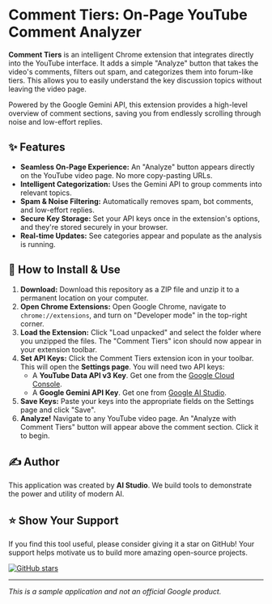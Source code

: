 # Comment Tiers: On-Page YouTube Comment Analyzer

**Comment Tiers** is an intelligent Chrome extension that integrates directly into the YouTube interface. It adds a simple "Analyze" button that takes the video's comments, filters out spam, and categorizes them into forum-like tiers. This allows you to easily understand the key discussion topics without leaving the video page.

Powered by the Google Gemini API, this extension provides a high-level overview of comment sections, saving you from endlessly scrolling through noise and low-effort replies.

## ✨ Features

- **Seamless On-Page Experience:** An "Analyze" button appears directly on the YouTube video page. No more copy-pasting URLs.
- **Intelligent Categorization:** Uses the Gemini API to group comments into relevant topics.
- **Spam & Noise Filtering:** Automatically removes spam, bot comments, and low-effort replies.
- **Secure Key Storage:** Set your API keys once in the extension's options, and they're stored securely in your browser.
- **Real-time Updates:** See categories appear and populate as the analysis is running.

## 🚀 How to Install & Use

1.  **Download:** Download this repository as a ZIP file and unzip it to a permanent location on your computer.
2.  **Open Chrome Extensions:** Open Google Chrome, navigate to `chrome://extensions`, and turn on "Developer mode" in the top-right corner.
3.  **Load the Extension:** Click "Load unpacked" and select the folder where you unzipped the files. The "Comment Tiers" icon should now appear in your extension toolbar.
4.  **Set API Keys:** Click the Comment Tiers extension icon in your toolbar. This will open the **Settings page**. You will need two API keys:
    *   A **YouTube Data API v3 Key**. Get one from the [Google Cloud Console](https://console.cloud.google.com/).
    *   A **Google Gemini API Key**. Get one from [Google AI Studio](https://aistudio.google.com/app/apikey).
5.  **Save Keys:** Paste your keys into the appropriate fields on the Settings page and click "Save".
6.  **Analyze!** Navigate to any YouTube video page. An "Analyze with Comment Tiers" button will appear above the comment section. Click it to begin.

## ✍️ Author

This application was created by **AI Studio**. We build tools to demonstrate the power and utility of modern AI.

## ⭐ Show Your Support

If you find this tool useful, please consider giving it a star on GitHub! Your support helps motivate us to build more amazing open-source projects.

[![GitHub stars](https://img.shields.io/github/stars/google/aistudio-web?style=social)](https://github.com/google/aistudio-web)

---

*This is a sample application and not an official Google product.*
